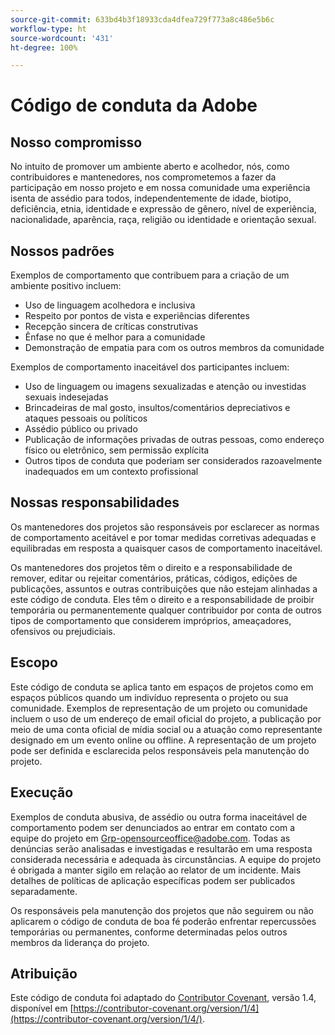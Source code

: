 ```yaml
---
source-git-commit: 633bd4b3f18933cda4dfea729f773a8c486e5b6c
workflow-type: ht
source-wordcount: '431'
ht-degree: 100%

---
```

# Código de conduta da Adobe

## Nosso compromisso

No intuito de promover um ambiente aberto e acolhedor, nós, como contribuidores e mantenedores, nos comprometemos a fazer da participação em nosso projeto e em nossa comunidade uma experiência isenta de assédio para todos, independentemente de idade, biotipo, deficiência, etnia, identidade e expressão de gênero, nível de experiência, nacionalidade, aparência, raça, religião ou identidade e orientação sexual.

## Nossos padrões

Exemplos de comportamento que contribuem para a criação de um ambiente positivo incluem:

* Uso de linguagem acolhedora e inclusiva
* Respeito por pontos de vista e experiências diferentes
* Recepção sincera de críticas construtivas
* Ênfase no que é melhor para a comunidade
* Demonstração de empatia para com os outros membros da comunidade

Exemplos de comportamento inaceitável dos participantes incluem:

* Uso de linguagem ou imagens sexualizadas e atenção ou investidas sexuais indesejadas
* Brincadeiras de mal gosto, insultos/comentários depreciativos e ataques pessoais ou políticos
* Assédio público ou privado
* Publicação de informações privadas de outras pessoas, como endereço físico ou eletrônico, sem permissão explícita
* Outros tipos de conduta que poderiam ser considerados razoavelmente inadequados em um contexto profissional

## Nossas responsabilidades

Os mantenedores dos projetos são responsáveis por esclarecer as normas de comportamento aceitável e por tomar medidas corretivas adequadas e equilibradas em resposta a quaisquer casos de comportamento inaceitável.

Os mantenedores dos projetos têm o direito e a responsabilidade de remover, editar ou rejeitar comentários, práticas, códigos, edições de publicações, assuntos e outras contribuições que não estejam alinhadas a este código de conduta. Eles têm o direito e a responsabilidade de proibir temporária ou permanentemente qualquer contribuidor por conta de outros tipos de comportamento que considerem impróprios, ameaçadores, ofensivos ou prejudiciais.

## Escopo

Este código de conduta se aplica tanto em espaços de projetos como em espaços públicos quando um indivíduo representa o projeto ou sua comunidade. Exemplos de representação de um projeto ou comunidade incluem o uso de um endereço de email oficial do projeto, a publicação por meio de uma conta oficial de mídia social ou a atuação como representante designado em um evento online ou offline. A representação de um projeto pode ser definida e esclarecida pelos responsáveis pela manutenção do projeto.

## Execução

Exemplos de conduta abusiva, de assédio ou outra forma inaceitável de comportamento podem ser denunciados ao entrar em contato com a equipe do projeto em Grp-opensourceoffice@adobe.com. Todas as denúncias serão analisadas e investigadas e resultarão em uma resposta considerada necessária e adequada às circunstâncias. A equipe do projeto é obrigada a manter sigilo em relação ao relator de um incidente. Mais detalhes de políticas de aplicação específicas podem ser publicados separadamente.

Os responsáveis pela manutenção dos projetos que não seguirem ou não aplicarem o código de conduta de boa fé poderão enfrentar repercussões temporárias ou permanentes, conforme determinadas pelos outros membros da liderança do projeto.

## Atribuição

Este código de conduta foi adaptado do [Contributor Covenant](https://contributor-covenant.org), versão 1.4, disponível em [https://contributor-covenant.org/version/1/4](https://contributor-covenant.org/version/1/4/).
